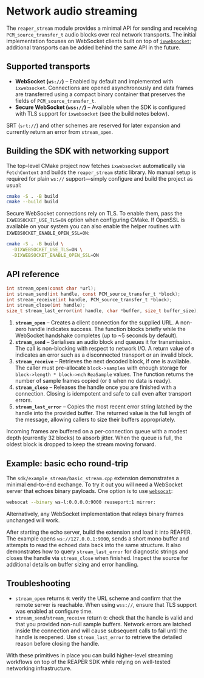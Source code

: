 # Network audio streaming

The `reaper_stream` module provides a minimal API for sending and receiving
`PCM_source_transfer_t` audio blocks over real network transports.  The initial
implementation focuses on WebSocket clients built on top of
[`ixwebsocket`](https://github.com/machinezone/IXWebSocket); additional
transports can be added behind the same API in the future.

## Supported transports

* **WebSocket (`ws://`)** – Enabled by default and implemented with
  `ixwebsocket`.  Connections are opened asynchronously and data frames are
  transferred using a compact binary container that preserves the fields of
  `PCM_source_transfer_t`.
* **Secure WebSocket (`wss://`)** – Available when the SDK is configured with
  TLS support for `ixwebsocket` (see the build notes below).

SRT (`srt://`) and other schemes are reserved for later expansion and currently
return an error from `stream_open`.

## Building the SDK with networking support

The top-level CMake project now fetches `ixwebsocket` automatically via
`FetchContent` and builds the `reaper_stream` static library.  No manual setup
is required for plain `ws://` support—simply configure and build the project as
usual:

```bash
cmake -S . -B build
cmake --build build
```

Secure WebSocket connections rely on TLS.  To enable them, pass the
`IXWEBSOCKET_USE_TLS=ON` option when configuring CMake.  If OpenSSL is available
on your system you can also enable the helper routines with
`IXWEBSOCKET_ENABLE_OPEN_SSL=ON`:

```bash
cmake -S . -B build \
  -DIXWEBSOCKET_USE_TLS=ON \
  -DIXWEBSOCKET_ENABLE_OPEN_SSL=ON
```

## API reference

```c
int stream_open(const char *url);
int stream_send(int handle, const PCM_source_transfer_t *block);
int stream_receive(int handle, PCM_source_transfer_t *block);
int stream_close(int handle);
size_t stream_last_error(int handle, char *buffer, size_t buffer_size);
```

1. **`stream_open`** – Creates a client connection for the supplied URL.  A
   non-zero handle indicates success.  The function blocks briefly while the
   WebSocket handshake completes (up to ~5 seconds by default).
2. **`stream_send`** – Serialises an audio block and queues it for transmission.
   The call is non-blocking with respect to network I/O.  A return value of `0`
   indicates an error such as a disconnected transport or an invalid block.
3. **`stream_receive`** – Retrieves the next decoded block, if one is available.
   The caller must pre-allocate `block->samples` with enough storage for
   `block->length * block->nch` `ReaSample` values.  The function returns the
   number of sample frames copied (or `0` when no data is ready).
4. **`stream_close`** – Releases the handle once you are finished with a
   connection.  Closing is idempotent and safe to call even after transport
   errors.
5. **`stream_last_error`** – Copies the most recent error string latched by the
   handle into the provided buffer.  The returned value is the full length of
   the message, allowing callers to size their buffers appropriately.

Incoming frames are buffered on a per-connection queue with a modest depth
(currently 32 blocks) to absorb jitter.  When the queue is full, the oldest
block is dropped to keep the stream moving forward.

## Example: basic echo round-trip

The `sdk/example_stream/basic_stream.cpp` extension demonstrates a minimal
end-to-end exchange.  To try it out you will need a WebSocket server that echoes
binary payloads.  One option is to use
[`websocat`](https://github.com/vi/websocat):

```bash
websocat --binary ws-l:0.0.0.0:9000 reuseport:1 mirror:
```

Alternatively, any WebSocket implementation that relays binary frames unchanged
will work.

After starting the echo server, build the extension and load it into REAPER.
The example opens `ws://127.0.0.1:9000`, sends a short mono buffer and attempts
to read the echoed data back into the same structure.  It also demonstrates how
to query `stream_last_error` for diagnostic strings and closes the handle via
`stream_close` when finished.  Inspect the source for additional details on
buffer sizing and error handling.

## Troubleshooting

* `stream_open` returns `0`: verify the URL scheme and confirm that the remote
  server is reachable.  When using `wss://`, ensure that TLS support was enabled
  at configure time.
* `stream_send`/`stream_receive` return `0`: check that the handle is valid and
  that you provided non-null sample buffers.  Network errors are latched inside
  the connection and will cause subsequent calls to fail until the handle is
  reopened.  Use `stream_last_error` to retrieve the detailed reason before
  closing the handle.

With these primitives in place you can build higher-level streaming workflows on
 top of the REAPER SDK while relying on well-tested networking infrastructure.
